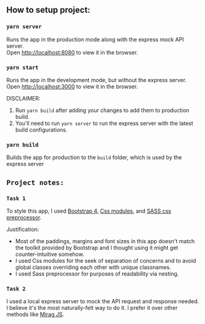 ## How to setup project:

### `yarn server`

Runs the app in the production mode along with the express mock API server.<br />
Open [http://localhost:8080](http://localhost:8080) to view it in the browser.

### `yarn start`

Runs the app in the development mode, but without the express server.<br />
Open [http://localhost:3000](http://localhost:3000) to view it in the browser.

DISCLAIMER:

1. Run `yarn build` after adding your changes to add them to production build.
2. You'll need to run `yarn server` to run the express server with the latest build configurations.

### `yarn build`

Builds the app for production to the `build` folder, which is used by the express server<br />

## `Project notes:`

### `Task 1`

To style this app, I used [Bootstrap 4](https://getbootstrap.com), [Css modules](https://github.com/css-modules/css-modules), and [SASS css preprocessor](https://sass-lang.com/).

Justification:

- Most of the paddings, margins and font sizes in this app doesn't match the toolkit provided by Bootstrap and I thought using it might get counter-intuitive somehow.
- I used Css modules for the seek of separation of concerns and to avoid global classes overriding each other with unique classnames.
- I used Sass preprocessor for purposes of readability via nesting. 

### `Task 2`

I used a local express server to mock the API request and response needed. I believe it's the most naturally-felt way to do it. I prefer it over other methods like [Mirag JS](https://miragejs.com/).



